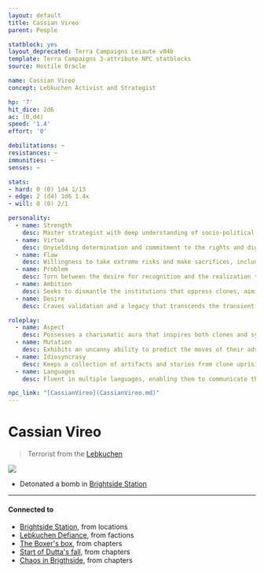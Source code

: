 ```yaml
---
layout: default
title: Cassian Vireo
parent: People

statblock: yes
layout_deprecated: Terra Campaigns Leiaute v04b
template: Terra Campaigns 3-attribute NPC statblocks
source: Hostile Oracle

name: Cassian Vireo
concept: Lebkuchen Activist and Strategist

hp: '7'
hit_dice: 2d6
ac: (0,d4)
speed: '1.4'
effort: '0'

debilitations: ~
resistances: ~
immunities: ~
senses: ~

stats:
- hard: 0 (0) 1d4 1/13
- edge: 2 (d4) 1d6 1.4x
- will: 0 (0) 2/1

personality:
  - name: Strength
    desc: Master strategist with deep understanding of socio-political landscapes, capable of maneuvering through complex situations to advance the Lebkuchen cause.
  - name: Virtue
    desc: Unyielding determination and commitment to the rights and dignity of clones, driven by a deep-seated belief in their humanity and potential.
  - name: Flaw
    desc: Willingness to take extreme risks and make sacrifices, including those of allies or innocents, if deemed necessary for the cause.
  - name: Problem
    desc: Torn between the desire for recognition and the realization that their methods may undermine the very ideals they fight for.
  - name: Ambition
    desc: Seeks to dismantle the institutions that oppress clones, aiming to secure their place in history as a liberator of the proles.
  - name: Desire
    desc: Craves validation and a legacy that transcends the transient victories of the movement, envisioning a future where clones are seen as equals.

roleplay:
  - name: Aspect
    desc: Possesses a charismatic aura that inspires both clones and sympathizers, coupled with a knack for public speaking that rallies support.
  - name: Mutation
    desc: Exhibits an uncanny ability to predict the moves of their adversaries, almost as if they can foresee the consequences of their actions.
  - name: Idiosyncrasy
    desc: Keeps a collection of artifacts and stories from clone uprisings and movements, using them as a source of inspiration and motivation.
  - name: Languages
    desc: Fluent in multiple languages, enabling them to communicate the Lebkuchen cause across various cultures and systems.

npc_link: "[CassianVireo](CassianVireo.md)"
---
```

# Cassian Vireo

> Terrorist from the [Lebkuchen](../factions/lebkuchen.md)

![](https://i.imgur.com/GfAeVZ7.png)

- Detonated a bomb in [Brightside Station](../locations/BrightsideStation.md)

---
#### Connected to

<!-- QueryToSerialize: LIST without ID "["+ title + "](https://terra-campaigns.github.io/"+ regexreplace(file.path, ".md", "") + ")" + ", from " + regexreplace(file.folder, "hostile/", "") FROM ([[]]) OR outgoing([[]]) WHERE file.name != this.file.name AND file.name != "directory" AND file.name != "campaigns" SORT file.folder DESC -->
<!-- SerializedQuery: LIST without ID "["+ title + "](https://terra-campaigns.github.io/"+ regexreplace(file.path, ".md", "") + ")" + ", from " + regexreplace(file.folder, "hostile/", "") FROM ([[]]) OR outgoing([[]]) WHERE file.name != this.file.name AND file.name != "directory" AND file.name != "campaigns" SORT file.folder DESC -->
- [Brightside Station](https://terra-campaigns.github.io/hostile/locations/BrightsideStation), from locations
- [Lebkuchen Defiance](https://terra-campaigns.github.io/hostile/factions/lebkuchen), from factions
- [The Boxer's box](https://terra-campaigns.github.io/hostile/chapters/chap005), from chapters
- [Start of Dutta's fall](https://terra-campaigns.github.io/hostile/chapters/chap006), from chapters
- [Chaos in Brigthside](https://terra-campaigns.github.io/hostile/chapters/chap007), from chapters
<!-- SerializedQuery END -->
